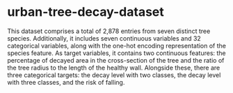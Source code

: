 # urban-tree-decay-dataset

This dataset comprises a total of 2,878 entries from seven distinct tree species. Additionally, it includes seven continuous variables and 32 categorical variables, along with the one-hot encoding representation of the species feature. As target variables, it contains two continuous features: the percentage of decayed area in the cross-section of the tree and the ratio of the tree radius to the length of the healthy wall. Alongside these, there are three categorical targets: the decay level with two classes, the decay level with three classes, and the risk of falling.